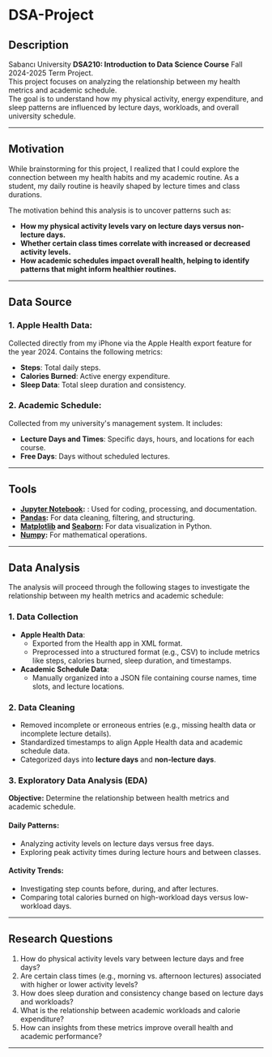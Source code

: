 # DSA-Project

## Description

Sabancı University **DSA210: Introduction to Data Science Course** Fall 2024-2025 Term Project.  
This project focuses on analyzing the relationship between my health metrics and academic schedule.  
The goal is to understand how my physical activity, energy expenditure, and sleep patterns are influenced by lecture days, workloads, and overall university schedule.

---

## Motivation

While brainstorming for this project, I realized that I could explore the connection between my health habits and my academic routine. As a student, my daily routine is heavily shaped by lecture times and class durations.

The motivation behind this analysis is to uncover patterns such as:
- **How my physical activity levels vary on lecture days versus non-lecture days.**
- **Whether certain class times correlate with increased or decreased activity levels.**
- **How academic schedules impact overall health, helping to identify patterns that might inform healthier routines.**

---

## Data Source

### **1. Apple Health Data**:
Collected directly from my iPhone via the Apple Health export feature for the year 2024. Contains the following metrics:
- **Steps**: Total daily steps.
- **Calories Burned**: Active energy expenditure.
- **Sleep Data**: Total sleep duration and consistency.

### **2. Academic Schedule**:
Collected from my university's management system. It includes:
- **Lecture Days and Times**: Specific days, hours, and locations for each course.
- **Free Days**: Days without scheduled lectures.

---

## Tools

- **[Jupyter Notebook](https://jupyter.org/):** : Used for coding, processing, and documentation.
- **[Pandas](https://pandas.pydata.org/):** For data cleaning, filtering, and structuring.
- **[Matplotlib](https://matplotlib.org/) and [Seaborn](https://seaborn.pydata.org/):** For data visualization in Python.
- **[Numpy](https://numpy.org/):** For mathematical operations.

---

## Data Analysis

The analysis will proceed through the following stages to investigate the relationship between my health metrics and academic schedule:

### **1. Data Collection**
- **Apple Health Data**:
  - Exported from the Health app in XML format.
  - Preprocessed into a structured format (e.g., CSV) to include metrics like steps, calories burned, sleep duration, and timestamps.
- **Academic Schedule Data**:
  - Manually organized into a JSON file containing course names, time slots, and lecture locations.

### **2. Data Cleaning**
- Removed incomplete or erroneous entries (e.g., missing health data or incomplete lecture details).
- Standardized timestamps to align Apple Health data and academic schedule data.
- Categorized days into **lecture days** and **non-lecture days**.

### **3. Exploratory Data Analysis (EDA)**

**Objective:** Determine the relationship between health metrics and academic schedule.  
#### **Daily Patterns**:
- Analyzing activity levels on lecture days versus free days.
- Exploring peak activity times during lecture hours and between classes.

#### **Activity Trends**:
- Investigating step counts before, during, and after lectures.
- Comparing total calories burned on high-workload days versus low-workload days.

---

## Research Questions

1. How do physical activity levels vary between lecture days and free days?
2. Are certain class times (e.g., morning vs. afternoon lectures) associated with higher or lower activity levels?
3. How does sleep duration and consistency change based on lecture days and workloads?
4. What is the relationship between academic workloads and calorie expenditure?
5. How can insights from these metrics improve overall health and academic performance?

---
